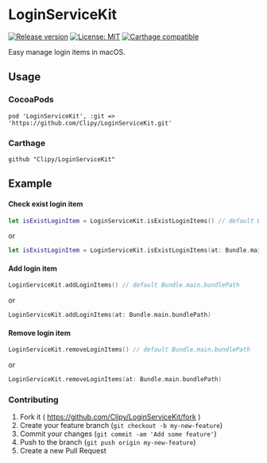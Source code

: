 # LoginServiceKit
[![Release version](https://img.shields.io/github/release/Clipy/LoginServiceKit.svg)]()
[![License: MIT](https://img.shields.io/github/license/Clipy/LoginServiceKit.svg)](https://github.com/Clipy/LoginServiceKit/blob/master/LICENSE)
[![Carthage compatible](https://img.shields.io/badge/Carthage-compatible-4BC51D.svg?style=flat)](https://github.com/Carthage/Carthage)

Easy manage login items in macOS.

## Usage
### CocoaPods
```
pod 'LoginServiceKit', :git => 'https://github.com/Clipy/LoginServiceKit.git'
```

### Carthage
```
github "Clipy/LoginServiceKit"
```

## Example
#### Check exist login item
```swift
let isExistLoginItem = LoginServiceKit.isExistLoginItems() // default Bundle.main.bundlePath
```

or

```swift
let isExistLoginItem = LoginServiceKit.isExistLoginItems(at: Bundle.main.bundlePath)
```

#### Add login item 
```swift
LoginServiceKit.addLoginItems() // default Bundle.main.bundlePath
```

or

```swift
LoginServiceKit.addLoginItems(at: Bundle.main.bundlePath)
```

#### Remove login item
```swift
LoginServiceKit.removeLoginItems() // default Bundle.main.bundlePath
```

or 

```swift
LoginServiceKit.removeLoginItems(at: Bundle.main.bundlePath)
```

### Contributing
1. Fork it ( https://github.com/Clipy/LoginServiceKit/fork )
2. Create your feature branch (`git checkout -b my-new-feature`)
3. Commit your changes (`git commit -am 'Add some feature'`)
4. Push to the branch (`git push origin my-new-feature`)
5. Create a new Pull Request

